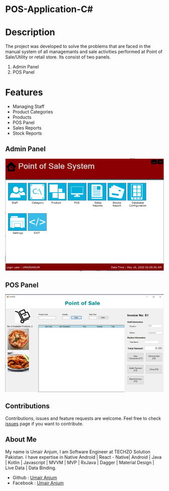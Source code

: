 # POS-Application-C#

# Description
The project was developed to solve the problems that are faced in the manual system of all managemants and sale activities performed at Point of Sale/Utility or retail store. Its consist of two panels.

1) Admin Panel
2) POS Panel

# Features 
- Managing Staff
- Product Categories
- Products 
- POS Panel
- Sales Reports 
- Stock Reports

## Admin Panel
![](POS.PNG)
## POS Panel
![](POS-Panel.PNG)

## Contributions 
Contributions, issues and feature requests are welcome.
Feel free to check [issues](https://github.com/UmairAnjum86/POS-App/issues "issues") page if you want to contribute.

## About Me
My name is Umair Anjum, I am Software Engineer at TECHZO Solution Pakistan. I have expertise in Native Android | React - Native| Android | Java | Kotlin | Javascript | MVVM | MVP | RxJava | Dagger | Material Design | Live Data | Data Binding.

- Github : [Umair Anjum ](https://github.com/UmairAnjum86 "Umair Anjum")
- Facebook : [Umair Anjum](facebook.com/umair.anjum.357/ "Umair Anjum")

